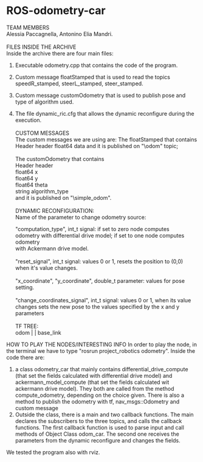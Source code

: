 # ROS-odometry-car

TEAM MEMBERS<br>
Alessia Paccagnella, Antonino Elia Mandri.<br><br>
FILES INSIDE THE ARCHIVE<br>
Inside the archive there are four main files:<br>
1) Executable odometry.cpp that contains the code of the program.<br>
2) Custom message floatStamped that is used to read the topics speedR_stamped, steerL_stamped, steer_stamped.<br>
3) Custom message customOdometry that is used to publish pose and type of algorithm used.<br>
4) The file dynamic_ric.cfg that allows the dynamic reconfigure during the execution.<br><br>
CUSTOM MESSAGES<br>
The custom messages we are using are:
The floatStamped that contains
	Header header
	float64 data
and it is published on "\odom" topic;<br><br>
The customOdometry that contains<br>
	Header header<br>
	float64 x<br>
	float64 y<br>
	float64 theta<br>
	string algorithm_type<br>
and it is published on "\simple_odom".<br><br>
DYNAMIC RECONFIGURATION:<br>
Name of the parameter to change odometry source:<br>

	"computation_type", int_t signal: if set to zero node computes <br>
	odometry with differential drive model; if set to one node computes odometry <br>
	with Ackermann drive model.<br><br>
	"reset_signal", int_t signal: values 0 or 1, resets the position to (0,0)<br>
	when it's value changes.<br><br>
	"x_coordinate", "y_coordinate", double_t parameter: values for pose setting.<br><br>
	"change_coordinates_signal", int_t signal: values 0 or 1, when its value changes
	sets the new pose to the values specified by the x and y parameters<br><br>
TF TREE:<br>
	 odom
	  |
	  |
	base_link	


HOW TO PLAY THE NODES/INTERESTING INFO
In order to play the node, in the terminal we have to type "rosrun project_robotics odometry". Inside the code there are:
1) a class odometry_car that mainly contains differential_drive_compute (that set the fields calculated with differential drive model) and ackermann_model_compute (that set the fields calculated wit ackermann drive model). They both are called from the method compute_odometry, depending on the choice given. There is also a method to publish the odometry with tf, nav_msgs::Odometry and custom message 
2) Outside the class, there is a main and two callback functions. The main declares the subscribers to the three topics, and calls the callback functions. The first callback function is used to parse input and call methods of Object Class odom_car. The second one receives the parameters from the dynamic reconfigure and changes the fields. 

We tested the program also with rviz.
